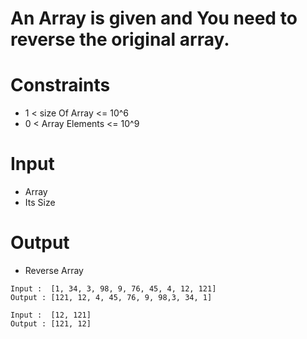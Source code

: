 # An Array is given and You need to reverse the original array.

# Constraints

- 1 < size Of Array <= 10^6
- 0 < Array Elements <= 10^9

# Input

- Array
- Its Size

# Output

- Reverse Array

```
Input :  [1, 34, 3, 98, 9, 76, 45, 4, 12, 121]
Output : [121, 12, 4, 45, 76, 9, 98,3, 34, 1]

Input :  [12, 121]
Output : [121, 12]
```

